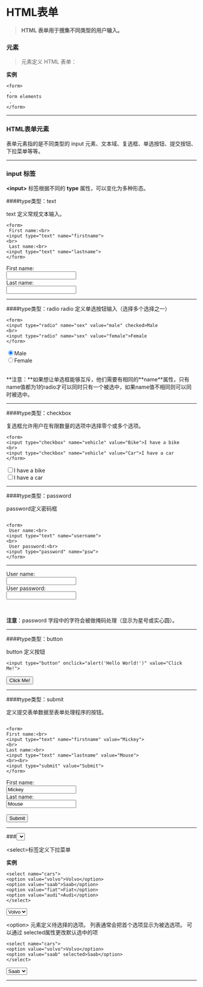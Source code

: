 # HTML表单

> **HTML 表单用于搜集不同类型的用户输入。**

### <form>元素

> <form> 元素定义 HTML 表单：

**实例**

```
<form>
 .
form elements
 .
</form>
```

****

### HTML表单元素

表单元素指的是不同类型的 input 元素、文本域、复选框、单选按钮、提交按钮、下拉菜单等等。

****

### input 标签

**&lt;input&gt;** 标签根据不同的  **type** 属性，可以变化为多种形态。

####type类型：text

text 定义常规文本输入。

```
<form>
 First name:<br>
<input type="text" name="firstname">
<br>
 Last name:<br>
<input type="text" name="lastname">
</form> 

```

<form>
 First name:<br>
<input type="text" name="firstname">
<br>
 Last name:<br>
<input type="text" name="lastname">
</form> 

****

####type类型：radio
radio 定义单选按钮输入（选择多个选择之一）
```
<form>
<input type="radio" name="sex" value="male" checked>Male
<br>
<input type="radio" name="sex" value="female">Female
</form> 

```
<form>
<input type="radio" name="sex" value="male" checked>Male
<br>
<input type="radio" name="sex" value="female">Female
</form> 

<br>
**注意：**如果想让单选框能够互斥，他们需要有相同的**name**属性，只有name值都为1的radio才可以同时只有一个被选中，如果name值不相同则可以同时被选中。

****

####type类型：checkbox

复选框允许用户在有限数量的选项中选择零个或多个选项。

```
<form>
<input type="checkbox" name="vehicle" value="Bike">I have a bike
<br>
<input type="checkbox" name="vehicle" value="Car">I have a car 
</form> 
```
<form>
<input type="checkbox" name="vehicle" value="Bike">I have a bike
<br>
<input type="checkbox" name="vehicle" value="Car">I have a car 
</form> 

****
####type类型：password

password定义密码框

```

<form>
 User name:<br>
<input type="text" name="username">
<br>
 User password:<br>
<input type="password" name="psw">
</form> 

```
****
<form>
 User name:<br>
<input type="text" name="username">
<br>
 User password:<br>
<input type="password" name="psw">
</form> 

<br>

**注意**：password 字段中的字符会被做掩码处理（显示为星号或实心圆）。

****

####type类型：button

button 定义按钮

```
<input type="button" onclick="alert('Hello World!')" value="Click Me!">
```
<input type="button" onclick="alert('Hello World!')" value="Click Me!">

****

####type类型：submit

定义提交表单数据至表单处理程序的按钮。

```

<form>
First name:<br>
<input type="text" name="firstname" value="Mickey">
<br>
Last name:<br>
<input type="text" name="lastname" value="Mouse">
<br><br>
<input type="submit" value="Submit">
</form> 

```

<form>
First name:<br>
<input type="text" name="firstname" value="Mickey">
<br>
Last name:<br>
<input type="text" name="lastname" value="Mouse">
<br><br>
<input type="submit" value="Submit">
</form> 

****

###<select> 元素（下拉列表）

&lt;select&gt;标签定义下拉菜单

**实例**

```
<select name="cars">
<option value="volvo">Volvo</option>
<option value="saab">Saab</option>
<option value="fiat">Fiat</option>
<option value="audi">Audi</option>
</select>

```

<select name="cars">
<option value="volvo">Volvo</option>
<option value="saab">Saab</option>
<option value="fiat">Fiat</option>
<option value="audi">Audi</option>
</select>


&lt;option&gt; 元素定义待选择的选项。
列表通常会把首个选项显示为被选选项。
可以通过 selected属性更改默认选中的项

```
<select name="cars">
<option value="volvo">Volvo</option>
<option value="saab" selected>Saab</option>
</select>

```

<select name="cars">
<option value="volvo">Volvo</option>
<option value="saab" selected>Saab</option>
</select>

****